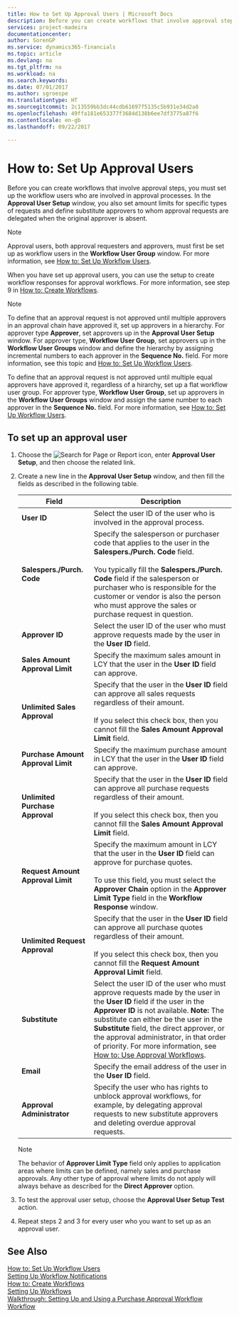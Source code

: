 ```yaml
---
title: How to Set Up Approval Users | Microsoft Docs
description: Before you can create workflows that involve approval steps, you must set up the workflow users who are involved in approval processes. In the Approval User Setup window, you also set amount limits for specific types of requests and define substitute approvers to whom approval requests are delegated when the original approver is absent.
services: project-madeira
documentationcenter: 
author: SorenGP
ms.service: dynamics365-financials
ms.topic: article
ms.devlang: na
ms.tgt_pltfrm: na
ms.workload: na
ms.search.keywords: 
ms.date: 07/01/2017
ms.author: sgroespe
ms.translationtype: HT
ms.sourcegitcommit: 2c13559bb3dc44cdb61697f5135c5b931e34d2a8
ms.openlocfilehash: 49ffa181e653377f3684d138b6ee7df3775a87f6
ms.contentlocale: en-gb
ms.lasthandoff: 09/22/2017

---
```

# <a name="how-to-set-up-approval-users"></a>How to: Set Up Approval Users
Before you can create workflows that involve approval steps, you must set up the workflow users who are involved in approval processes. In the **Approval User Setup** window, you also set amount limits for specific types of requests and define substitute approvers to whom approval requests are delegated when the original approver is absent.  

> [!NOTE]  
>  Approval users, both approval requesters and approvers, must first be set up as workflow users in the **Workflow User Group** window. For more information, see [How to: Set Up Workflow Users](across-how-to-set-up-workflow-users.md).  

 When you have set up approval users, you can use the setup to create workflow responses for approval workflows. For more information, see step 9 in [How to: Create Workflows](across-how-to-create-workflows.md).  

> [!NOTE]  
>  To define that an approval request is not approved until multiple approvers in an approval chain have approved it, set up approvers in a hierarchy. For approver type **Approver**, set approvers up in the **Approval User Setup** window. For approver type, **Workflow User Group**, set approvers up in the **Workflow User Groups** window and define the hierarchy by assigning incremental numbers to each approver in the **Sequence No.** field. For more information, see this topic and [How to: Set Up Workflow Users](across-how-to-set-up-workflow-users.md).  
>   
>  To define that an approval request is not approved until multiple equal approvers have approved it, regardless of a hirarchy, set up a flat workflow user group. For approver type, **Workflow User Group**, set up approvers in the **Workflow User Groups** window and assign the same number to each approver in the **Sequence No.** field. For more information, see [How to: Set Up Workflow Users](across-how-to-set-up-workflow-users.md).  

## <a name="to-set-up-an-approval-user"></a>To set up an approval user  
1. Choose the ![Search for Page or Report](media/ui-search/search_small.png "Search for Page or Report icon") icon, enter **Approval User Setup**, and then choose the related link.  
2. Create a new line in the **Approval User Setup** window, and then fill the fields as described in the following table.  

    |Field|Description|  
    |---------------------------------|---------------------------------------|  
    |**User ID**|Select the user ID of the user who is involved in the approval process.|  
    |**Salespers./Purch. Code**|Specify the salesperson or purchaser code that applies to the user in the **Salespers./Purch. Code** field.<br /><br /> You typically fill the **Salespers./Purch. Code** field if the salesperson or purchaser who is responsible for the customer or vendor is also the person who must approve the sales or purchase request in question.|  
    |**Approver ID**|Select the user ID of the user who must approve requests made by the user in the **User ID** field.|  
    |**Sales Amount Approval Limit**|Specify the maximum sales amount in LCY that the user in the **User ID** field can approve.|  
    |**Unlimited Sales Approval**|Specify that the user in the **User ID** field can approve all sales requests regardless of their amount.<br /><br /> If you select this check box, then you cannot fill the **Sales Amount Approval Limit** field.|  
    |**Purchase Amount Approval Limit**|Specify the maximum purchase amount in LCY that the user in the **User ID** field can approve.|  
    |**Unlimited Purchase Approval**|Specify that the user in the **User ID** field can approve all purchase requests regardless of their amount.<br /><br /> If you select this check box, then you cannot fill the **Sales Amount Approval Limit** field.|  
    |**Request Amount Approval Limit**|Specify the maximum amount in LCY that the user in the **User ID** field can approve for purchase quotes.<br /><br /> To use this field, you must select the **Approver Chain** option in the **Approver Limit Type** field in the **Workflow Response** window.|  
    |**Unlimited Request Approval**|Specify that the user in the **User ID** field can approve all purchase quotes regardless of their amount.<br /><br /> If you select this check box, then you cannot fill the **Request Amount Approval Limit** field.|  
    |**Substitute**|Select the user ID of the user who must approve requests made by the user in the **User ID** field if the user in the **Approver ID** is not available. **Note:**  The substitute can either be the user in the **Substitute** field, the direct approver, or the approval administrator, in that order of priority. For more information, see [How to: Use Approval Workflows](across-how-use-approval-workflows.md).|  
    |**Email**|Specify the email address of the user in the **User ID** field.|  
    |**Approval Administrator**|Specify the user who has rights to unblock approval workflows, for example, by delegating approval requests to new substitute approvers and deleting overdue approval requests.|  

    > [!NOTE]  
    >  The behavior of **Approver Limit Type** field only applies to application areas where limits can be defined, namely sales and purchase approvals. Any other type of approval where limits do not apply will always behave as described for the **Direct Approver** option.  

3. To test the approval user setup, choose the **Approval User Setup Test** action.  
4. Repeat steps 2 and 3 for every user who you want to set up as an approval user.  

## <a name="see-also"></a>See Also  
[How to: Set Up Workflow Users](across-how-to-set-up-workflow-users.md)   
[Setting Up Workflow Notifications](across-setting-up-workflow-notifications.md)   
[How to: Create Workflows](across-how-to-create-workflows.md)   
[Setting Up Workflows](across-set-up-workflows.md)   
[Walkthrough: Setting Up and Using a Purchase Approval Workflow](walkthrough-setting-up-and-using-a-purchase-approval-workflow.md)   
[Workflow](across-workflow.md)   

